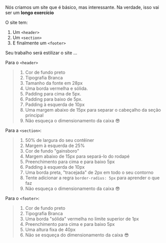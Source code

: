 Nós criamos um site que é básico, mas interessante.
Na verdade, isso vai ser um **longo exercício**

O site tem:

1. Um `<header>`
2. Um `<section>`
3. E finalmente um `<footer>`

Seu trabalho será estilizar o site ...

Para o `<header>`

> 1. Cor de fundo preto
> 2. Tipografia Branca
> 3. Tamanho da fonte em 28px
> 4. Uma borda vermelha e sólida.
> 5. Padding para cima de 5px.
> 6. Padding para baixo de 5px.
> 6. Padding à esquerda de 10px
> 7. Uma margem abaixo de 15px para separar o cabeçalho da seção principal
> 8. Não esqueça o dimensionamento da caixa :sunglasses:

Para a `<section>`:

> 1. 50% de largura do seu contêiner
> 2. Margem à esquerda de 25%
> 3. Cor de fundo "gainsboro"
> 4. Margem abaixo de 15px para separá-lo do rodapé
> 5. Preenchimento para cima e para baixo 5px
> 6. Padding à esquerda de 10px
> 7. Uma borda preta, "tracejada" de 2px em todo o seu contorno
> 8. Tente adicionar a regra `border-radius: 5px` para aprender o que faz
> 9. Não esqueça o dimensionamento da caixa :sunglasses:

Para o `<footer>`:
> 1. Cor de fundo preto
> 2. Tipografia Branca
> 3. Uma borda "sólida" vermelha no limite superior de 1px
> 5. Preenchimento para cima e para baixo 5px
> 6. Uma altura fixa de 40px
> 7. Não se esqueça do dimensionamento da caixa :sunglasses: